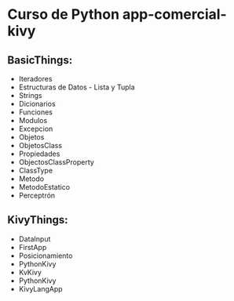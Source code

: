 # Curso de Python app-comercial-kivy
## BasicThings:
  - Iteradores
  - Estructuras de Datos - Lista y Tupla
  - Strings
  - Dicionarios
  - Funciones
  - Modulos
  - Excepcion
  - Objetos
  - ObjetosClass
  - Propiedades
  - ObjectosClassProperty
  - ClassType
  - Metodo
  - MetodoEstatico
  - Perceptrón
  ## KivyThings:
  - DataInput
  - FirstApp
  - Posicionamiento
  - PythonKivy
  - KvKivy
  - PythonKivy
  - KivyLangApp

